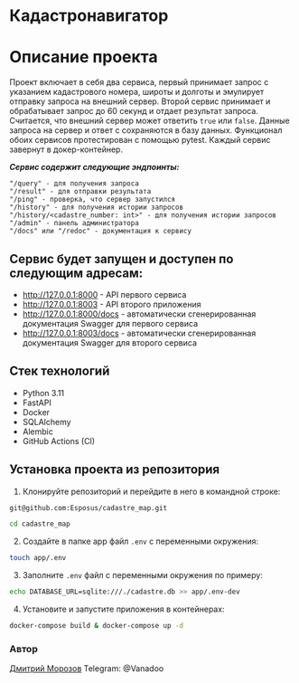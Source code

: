 # Кадастронавигатор

Описание проекта
===================
Проект включает в себя два сервиса, первый принимает запрос с указанием кадастрового номера, широты и долготы и эмулирует отправку запроса на внешний сервер. Второй сервис принимает и  обрабатывает запрос до 60 секунд и отдает результат запроса. Считается, что внешний сервер может ответить `true` или `false`. Данные запроса на сервер и ответ с сохраняются в базу данных. 
Функционал обоих сервисов протестирован с помощью pytest. Каждый сервис завернут в докер-контейнер.

***Сервис содержит следующие эндпоинты:***

```
"/query" - для получения запроса
"/result" - для отправки результата
"/ping" - проверка, что сервер запустился
"/history" - для получения истории запросов
"/history/<cadastre_number: int>" - для получения истории запросов
"/admin" - панель администратора
"/docs" или "/redoc" - документация к сервису
```

Сервис будет запущен и доступен по следующим адресам:
--------------------------------------------------------

- http://127.0.0.1:8000 - API первого сервиса
- http://127.0.0.1:8003 - API второго приложения
- http://127.0.0.1:8000/docs - автоматически сгенерированная документация Swagger для первого сервиса
- http://127.0.0.1:8003/docs - автоматически сгенерированная документация Swagger для второго сервиса

Стек технологий
----------
* Python 3.11
* FastAPI
* Docker
* SQLAlchemy
* Alembic
* GitHub Actions (CI)

Установка проекта из репозитория
----------

1. Клонируйте репозиторий и перейдите в него в командной строке:
```bash
git@github.com:Esposus/cadastre_map.git
```
```bash
cd cadastre_map
```
2. Cоздайте в папке app файл ```.env``` с переменными окружения:
```bash 
touch app/.env
```
3. Заполните ```.env``` файл с переменными окружения по примеру:
```bash 
echo DATABASE_URL=sqlite:///./cadastre.db >> app/.env-dev
```
4. Установите и запустите приложения в контейнерах:
```bash 
docker-compose build & docker-compose up -d
```

### Автор 
[Дмитрий Морозов](https://github.com/Esposus "GitHub аккаунт")
Telegram: @Vanadoo